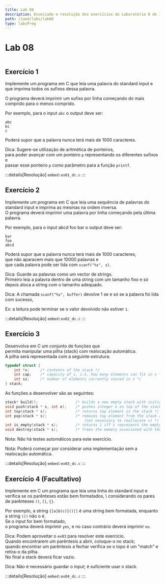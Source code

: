 ```yaml
---
title: Lab 08
description: Enunciado e resolução dos exercícios do Laboratório 8 de IAED
path: /iaed/labs/lab08
type: labsProg
---
```


# Lab 08

```toc

```

## Exercício 1

Implemente um programa em C que leia uma palavra do standard input e que imprima todos os sufixos dessa palavra.

O programa deverá imprimir um sufixo por linha começando do mais comprido para o menos comprido.

Por exemplo, para o input `abc` o output deve ser:

```
abc
bc
c
```

Poderá supor que a palavra nunca terá mais de 1000 caracteres.

Dica: Sugere-se utilização de aritmética de ponteiros, \
para poder avançar com um ponteiro `p` representando os diferentes sufixos e\
 passar esse ponteiro `p` como parâmetro para a função `printf`.

:::details[Resolução]
`embed:ex01_dc.c`
:::

## Exercício 2

Implemente um programa em C que leia uma sequência de palavras do standard input e imprima as mesmas na ordem inversa. \
O programa deverá imprimir uma palavra por linha começando pela última palavra.

Por exemplo, para o input abcd foo bar o output deve ser:

```
bar
foo
abcd
```

Poderá supor que a palavra nunca terá mais de 1000 caracteres,\
que não aparacem mais que 10000 palavras e\
que cada palavra pode ser lida com `scanf("%s", s)`.

Dica: Guarde as palavras como um vector de strings.\
 Primeiro leia a palavra dentro de uma string com um tamanho fixo e só depois aloca a string com o tamanho adequado.

Dica: A chamada `scanf("%s", buffer)` devolve 1 se e só se a palavra foi lida com sucesso,

Ex: a leitura pode terminar se o valor devolvido não estiver `1`.

:::details[Resolução]
`embed:ex02_dc.c`
:::

## Exercício 3

Desenvolva em C um conjunto de funções que \
permita manipular uma pilha (stack) com realocação automática.\
 A pilha será representada com a seguinte estrutura:

```c
typedef struct {
    int *v;     /* contents of the stack */
    int cap;    /* capacity of v, i.e. how many elements can fit in v */
    int sz;     /* number of elements currently stored in v */
} stack;
```

As funções a desenvolver são as seguintes:

```c
stack* build();                 /* builds a new empty stack with initial capacity 4 */
void push(stack * s, int e);    /* pushes integer e on top of the stack  (reallocate v if necessary) */
int top(stack * s);             /* returns top element in the stack */
int pop(stack * s);             /* removes top element from the stack and return it
                                    (not necessary to reallocate v) */
int is_empty(stack * s);        /* returns 1 iff s represents the empty stack, returns 0 otherwise */
void destroy(stack * s);        /* frees the memory associated with the stack */
```

Nota: Não há testes automáticos para este exercício.

Nota: Poderá começar por considerar uma implementação sem a realocação automática.

:::details[Resolução]
`embed:ex03_dc.c`
:::

## Exercício 4 (Facultativo)

Implemente em C um programa que leia uma linha do standard input e\
 verifica se os parênteses estão bem formatados,
\ considerando os pares de parênteses `()`, `[]`, `{}`.

Por exemplo, a string `{[a]b(c)}()[]` é uma string bem formatada, enquanto a string `(()` não o é. \
Se o input for bem formatado,\
 o programa deverá imprimir `yes`, e no caso contrário deverá imprimir `no`.

Dica: Podem aproveitar o `ex03` para resolver este exercício.\
 Quando encontrarem um parêntesis a abrir, coloque-o no stack;\
 quando encontrar um parêntesis a fechar verifica se o topo é um "match" e retira-o da pilha.\
 No final a stack deverá ficar vazio.

Dica: Não é necessário guardar o input; é suficiente usar o stack.

:::details[Resolução]
`embed:ex04_dc.c`
:::

